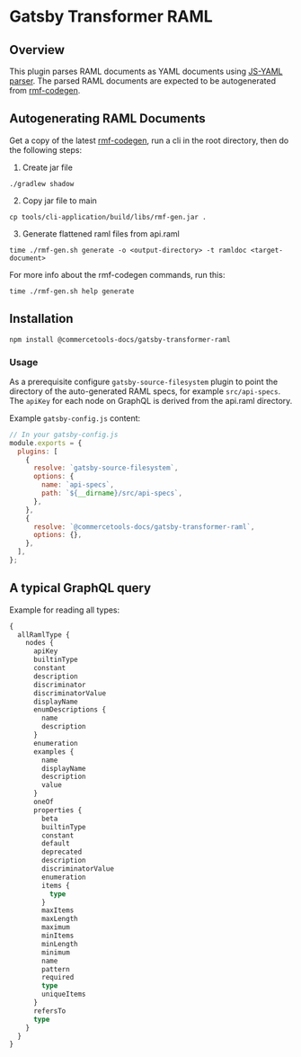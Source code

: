 # Gatsby Transformer RAML

## Overview

This plugin parses RAML documents as YAML documents using [JS-YAML parser](https://github.com/nodeca/js-yaml). The parsed RAML documents are expected to be autogenerated from [rmf-codegen](https://github.com/vrapio/rmf-codegen).

## Autogenerating RAML Documents

Get a copy of the latest [rmf-codegen](https://github.com/vrapio/rmf-codegen), run a cli in the root directory, then do the following steps:

1. Create jar file

`./gradlew shadow`

2. Copy jar file to main

`cp tools/cli-application/build/libs/rmf-gen.jar .`

3. Generate flattened raml files from api.raml

`time ./rmf-gen.sh generate -o <output-directory> -t ramldoc <target-document>`

For more info about the rmf-codegen commands, run this:

`time ./rmf-gen.sh help generate`

## Installation

`npm install @commercetools-docs/gatsby-transformer-raml`

### Usage

As a prerequisite configure `gatsby-source-filesystem` plugin to point the directory of the auto-generated RAML specs, for example `src/api-specs`. The `apiKey` for each node on GraphQL is derived from the api.raml directory.

Example `gatsby-config.js` content:

```js
// In your gatsby-config.js
module.exports = {
  plugins: [
    {
      resolve: `gatsby-source-filesystem`,
      options: {
        name: `api-specs`,
        path: `${__dirname}/src/api-specs`,
      },
    },
    {
      resolve: `@commercetools-docs/gatsby-transformer-raml`,
      options: {},
    },
  ],
};
```

## A typical GraphQL query

Example for reading all types:

```graphql
{
  allRamlType {
    nodes {
      apiKey
      builtinType
      constant
      description
      discriminator
      discriminatorValue
      displayName
      enumDescriptions {
        name
        description
      }
      enumeration
      examples {
        name
        displayName
        description
        value
      }
      oneOf
      properties {
        beta
        builtinType
        constant
        default
        deprecated
        description
        discriminatorValue
        enumeration
        items {
          type
        }
        maxItems
        maxLength
        maximum
        minItems
        minLength
        minimum
        name
        pattern
        required
        type
        uniqueItems
      }
      refersTo
      type
    }
  }
}
```
